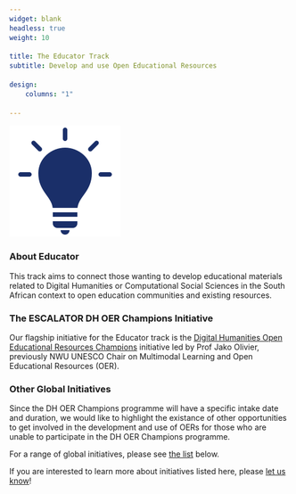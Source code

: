 ```yaml
---
widget: blank
headless: true
weight: 10

title: The Educator Track
subtitle: Develop and use Open Educational Resources

design:
    columns: "1"

---
```


<img src="educate-icon.svg" width="200px">
<br>




### About Educator

This track aims to connect those wanting to develop educational materials related to Digital Humanities or Computational Social Sciences in the South African context to open education communities and existing resources. 

### The ESCALATOR DH OER Champions Initiative

Our flagship initiative for the Educator track is the [Digital Humanities Open Educational Resources Champions](#dh-oer-champions) initiative led by Prof Jako Olivier, previously NWU UNESCO Chair on Multimodal Learning and Open Educational Resources (OER).


### Other Global Initiatives

Since the DH OER Champions programme will have a specific intake date and duration, we would like to highlight the existance of other opportunities to get involved in the development and use of OERs for those who are unable to participate in the DH OER Champions programme.

For a range of global initiatives, please see [the list](#other-programmes) below.

If you are interested to learn more about initiatives listed here, please <a href="../../contact" target="_blank">let us know</a>!






